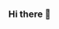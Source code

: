 ### Hi there 👋

<!--
**tahossain42/tahossain42** is a ✨ _special_ ✨ repository because its `README.md` (this file) appears on your GitHub profile.

Here are some ideas to get you started:

giphy.gif
-->
